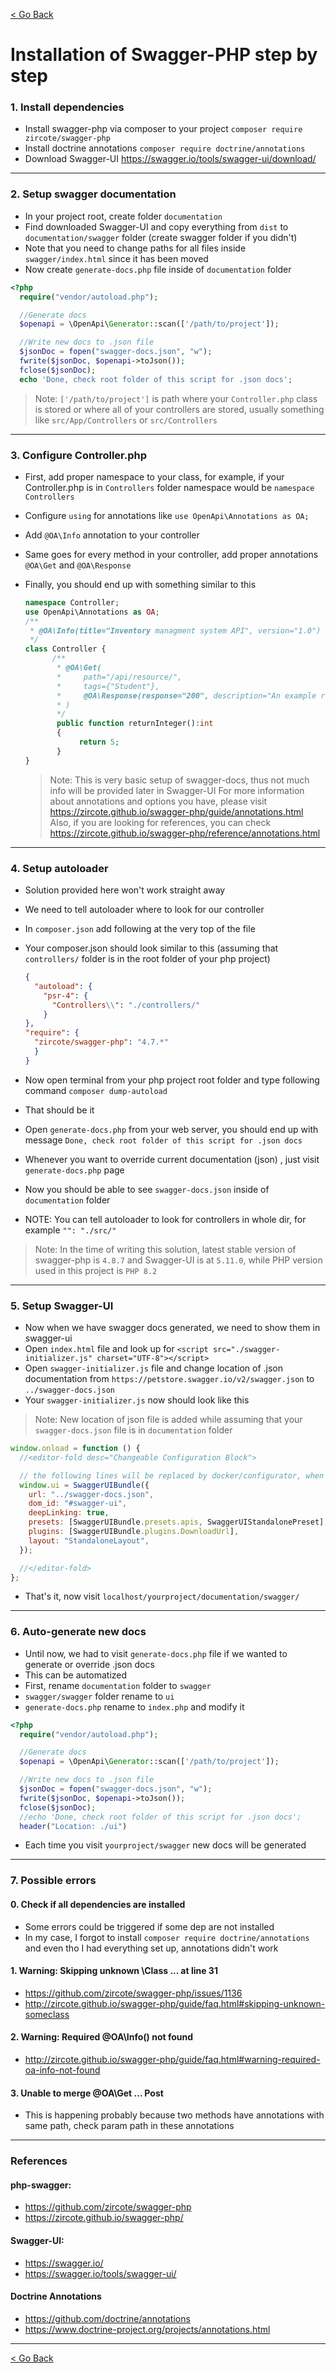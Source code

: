 [< Go Back](../README.md)
# Installation of Swagger-PHP step by step


### 1. Install dependencies
- Install swagger-php via composer to your project `composer require zircote/swagger-php`
- Install doctrine annotations `composer require doctrine/annotations`
- Download Swagger-UI https://swagger.io/tools/swagger-ui/download/

<hr>
	
### 2. Setup swagger documentation
- In your project root, create folder `documentation`
- Find downloaded Swagger-UI and copy everything from `dist` to `documentation/swagger` folder (create swagger folder if you didn't)
- Note that you need to change paths for all files inside `swagger/index.html` since it has been moved
- Now create `generate-docs.php` file inside of `documentation` folder
```php
<?php
  require("vendor/autoload.php");

  //Generate docs
  $openapi = \OpenApi\Generator::scan(['/path/to/project']);

  //Write new docs to .json file
  $jsonDoc = fopen("swagger-docs.json", "w");
  fwrite($jsonDoc, $openapi->toJson());
  fclose($jsonDoc);
  echo 'Done, check root folder of this script for .json docs';

```
> Note: `['/path/to/project']` is path where your `Controller.php` class is stored or where all of your controllers are stored, usually something like `src/App/Controllers` or `src/Controllers`

<hr>
	
### 3. Configure Controller.php
- First, add proper namespace to your class, for example, if your Controller.php is in `Controllers` folder namespace would be `namespace Controllers`
- Configure `using` for annotations like `use OpenApi\Annotations as OA;`
- Add `@OA\Info` annotation to your controller
- Same goes for every method in your controller, add proper annotations `@OA\Get` and `@OA\Response`
- Finally, you should end up with something similar to this

  ```php
  namespace Controller;
  use OpenApi\Annotations as OA;
  /**
   * @OA\Info(title="Inventory managment system API", version="1.0")
   */
  class Controller {
    	/**
	     * @OA\Get(
	     *     path="/api/resource/",
	     * 	   tags={"Student"},
	     *     @OA\Response(response="200", description="An example resource")
	     * )
	     */
	     public function returnInteger():int
	     {
		      return 5;
	     }
  }
  ```
  > Note: This is very basic setup of swagger-docs, thus not much info will be provided later in Swagger-UI
    For more information about annotations and options you have, please visit https://zircote.github.io/swagger-php/guide/annotations.html
    Also, if you are looking for references, you can check https://zircote.github.io/swagger-php/reference/annotations.html

<hr>

### 4. Setup autoloader
- Solution provided here won't work straight away
- We need to tell autoloader where to look for our controller
- In `composer.json` add following at the very top of the file
- Your composer.json should look similar to this (assuming that `controllers/` folder is in the root folder of your php project)
    
    ```json
    {
      "autoload": {
        "psr-4": {
          "Controllers\\": "./controllers/"
        }
    },
    "require": {
      "zircote/swagger-php": "4.7.*"
      }
    }
    ```

- Now open terminal from your php project root folder and type following command `composer dump-autoload`
- That should be it
- Open `generate-docs.php` from your web server, you should end up with message `Done, check root folder of this script for .json docs`
- Whenever you want to override current documentation (json) , just visit `generate-docs.php` page
- Now you should be able to see `swagger-docs.json` inside of `documentation` folder
- NOTE: You can tell autoloader to look for controllers in whole dir, for example `"": "./src/"`
> Note: In the time of writing this solution, latest stable version of swagger-php is `4.8.7` and Swagger-UI is at `5.11.0`, while PHP version used in this project is `PHP 8.2`

<hr>


### 5. Setup Swagger-UI
- Now when we have swagger docs generated, we need to show them in swagger-ui
- Open `index.html` file and look up for `<script src="./swagger-initializer.js" charset="UTF-8"></script>`
- Open `swagger-initializer.js` file and change location of .json documentation from `https://petstore.swagger.io/v2/swagger.json` to `../swagger-docs.json`
- Your `swagger-initializer.js` now should look like this

> Note: New location of json file is added while assuming that your `swagger-docs.json` file is in `documentation` folder

  ```js
  window.onload = function () {
    //<editor-fold desc="Changeable Configuration Block">

    // the following lines will be replaced by docker/configurator, when it runs in a docker-container
    window.ui = SwaggerUIBundle({
      url: "../swagger-docs.json",
      dom_id: "#swagger-ui",
      deepLinking: true,
      presets: [SwaggerUIBundle.presets.apis, SwaggerUIStandalonePreset],
      plugins: [SwaggerUIBundle.plugins.DownloadUrl],
      layout: "StandaloneLayout",
    });

    //</editor-fold>
  };
  ```
- That's it, now visit `localhost/yourproject/documentation/swagger/`

<hr>

### 6. Auto-generate new docs
- Until now, we had to visit `generate-docs.php` file if we wanted to generate or override .json docs
- This can be automatized
- First, rename `documentation` folder to `swagger`
- `swagger/swagger` folder rename to `ui`
- `generate-docs.php` rename to `index.php` and modify it

```php
<?php
  require("vendor/autoload.php");

  //Generate docs
  $openapi = \OpenApi\Generator::scan(['/path/to/project']);

  //Write new docs to .json file
  $jsonDoc = fopen("swagger-docs.json", "w");
  fwrite($jsonDoc, $openapi->toJson());
  fclose($jsonDoc);
  //echo 'Done, check root folder of this script for .json docs';
  header("Location: ./ui")

```

- Each time you visit `yourproject/swagger` new docs will be generated

<hr>

### 7. Possible errors

#### 0. Check if all dependencies are installed
- Some errors could be triggered if some dep are not installed
- In my case, I forgot to install `composer require doctrine/annotations` and even tho I had everything set up, annotations didn't work

#### 1. Warning: Skipping unknown \Class ... at line 31
- https://github.com/zircote/swagger-php/issues/1136
- http://zircote.github.io/swagger-php/guide/faq.html#skipping-unknown-someclass

#### 2. Warning: Required @OA\Info() not found
- http://zircote.github.io/swagger-php/guide/faq.html#warning-required-oa-info-not-found

#### 3. Unable to merge @OA\Get … Post
- This is happening probably because two methods have annotations with same path, check param path in these annotations

<hr>

### References

#### php-swagger:
 - https://github.com/zircote/swagger-php
 - https://zircote.github.io/swagger-php/

#### Swagger-UI:
 - https://swagger.io/
 - https://swagger.io/tools/swagger-ui/

#### Doctrine Annotations
 - https://github.com/doctrine/annotations
 - https://www.doctrine-project.org/projects/annotations.html

<hr>

[< Go Back](../README.md)